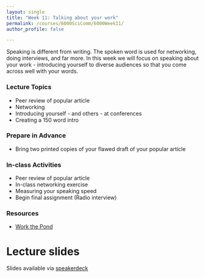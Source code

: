 ```yaml
---
layout: single
title: "Week 11: Talking about your work"
permalink: /courses/6000SciComm/6000Week11/
author_profile: false

---
```


Speaking is different from writing. The spoken word is used for networking, doing interviews, and far more. In this week we will focus on speaking about your work - introducing yourself to diverse audiences so that you come across well with your words.

### Lecture Topics

* Peer review of popular article
* Networking 
* Introducing yourself - and others - at conferences
* Creating a 150 word intro

### Prepare in Advance

* Bring two printed copies of your flawed draft of your popular article

### In-class Activities

* Peer review of popular article
* In-class networking exercise
* Measuring your speaking speed
* Begin final assignment (Radio interview)

### Resources

- [Work the Pond](https://www.amazon.ca/Work-Pond-Positive-Networking-Forward/dp/0735204020)

# Lecture slides

<script async class="speakerdeck-embed" data-id="c254387ea2e74cd080ee238f90174c58" data-ratio="1.77777777777778" src="//speakerdeck.com/assets/embed.js"></script>

Slides available via [speakerdeck](https://speakerdeck.com/pandalusplatyceros/fish-6000-week-11-talking-about-your-work)